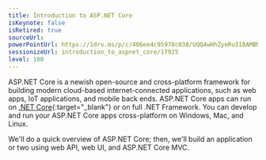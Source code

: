 ```yaml
---
title: Introduction to ASP.NET Core
isKeynote: false
isRetired: true
sourceUrl:
powerPointUrl: https://1drv.ms/p/c/406ee4c95978c038/UQQ4wHhZyeRuIIBAMBMBAAAAAHxgEaccTBnvqLw
sessionizeUrl: introduction_to_aspnet_core/17925
level: 100
---
```

ASP.NET Core is a newish open-source and cross-platform framework for building modern cloud-based internet-connected applications, such as web apps, IoT applications, and mobile back ends. ASP.NET Core apps can run on [.NET Core](https://www.microsoft.com/net/core/platform){:target="_blank"} or on full .NET Framework. You can develop and run your ASP.NET Core apps cross-platform on Windows, Mac, and Linux.

We'll do a quick overview of ASP.NET Core; then, we'll build an application or two using web API, web UI, and ASP.NET Core MVC.
